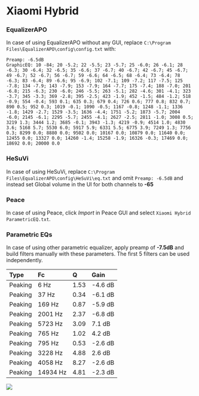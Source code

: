 # Xiaomi Hybrid

### EqualizerAPO
In case of using EqualizerAPO without any GUI, replace `C:\Program Files\EqualizerAPO\config\config.txt`
with:
```
Preamp: -6.5dB
GraphicEQ: 10 -84; 20 -5.2; 22 -5.5; 23 -5.7; 25 -6.0; 26 -6.1; 28 -6.3; 30 -6.4; 32 -6.5; 35 -6.6; 37 -6.7; 40 -6.7; 42 -6.7; 45 -6.7; 49 -6.7; 52 -6.7; 56 -6.7; 59 -6.6; 64 -6.5; 68 -6.4; 73 -6.4; 78 -6.3; 83 -6.4; 89 -6.6; 95 -6.9; 102 -7.1; 109 -7.2; 117 -7.5; 125 -7.8; 134 -7.9; 143 -7.9; 153 -7.9; 164 -7.7; 175 -7.4; 188 -7.0; 201 -6.8; 215 -6.3; 230 -6.0; 246 -5.5; 263 -5.1; 282 -4.6; 301 -4.1; 323 -3.7; 345 -3.3; 369 -2.8; 395 -2.5; 423 -1.9; 452 -1.5; 484 -1.2; 518 -0.9; 554 -0.4; 593 0.1; 635 0.3; 679 0.4; 726 0.6; 777 0.8; 832 0.7; 890 0.5; 952 0.3; 1019 -0.1; 1090 -0.5; 1167 -0.8; 1248 -1.1; 1336 -1.8; 1429 -2.7; 1529 -3.5; 1636 -4.4; 1751 -5.2; 1873 -5.7; 2004 -6.0; 2145 -6.1; 2295 -5.7; 2455 -4.1; 2627 -2.5; 2811 -1.0; 3008 0.5; 3219 1.3; 3444 1.2; 3685 -0.1; 3943 -1.3; 4219 -0.9; 4514 1.0; 4830 3.6; 5168 5.7; 5530 6.0; 5917 5.9; 6331 5.5; 6775 3.9; 7249 1.3; 7756 0.3; 8299 0.0; 8880 0.0; 9502 0.0; 10167 0.0; 10879 0.0; 11640 0.0; 12455 0.0; 13327 0.0; 14260 -1.4; 15258 -1.9; 16326 -0.3; 17469 0.0; 18692 0.0; 20000 0.0
```

### HeSuVi
In case of using HeSuVi, replace `C:\Program Files\EqualizerAPO\config\HeSuVi\eq.txt` and omit `Preamp:
-6.5dB` and instead set Global volume in the UI for both channels to **-65**

### Peace
In case of using Peace, click *Import* in Peace GUI and select `Xiaomi Hybrid ParametricEQ.txt`.

### Parametric EQs
In case of using other parametric equalizer, apply preamp of **-7.5dB** and build filters manually with
these parameters. The first 5 filters can be used independently.

| Type    | Fc       |    Q | Gain    |
|:--------|:---------|:-----|:--------|
| Peaking | 6 Hz     | 1.53 | -4.6 dB |
| Peaking | 37 Hz    | 0.34 | -6.1 dB |
| Peaking | 169 Hz   | 0.87 | -5.9 dB |
| Peaking | 2001 Hz  | 2.37 | -6.8 dB |
| Peaking | 5723 Hz  | 3.09 | 7.1 dB  |
| Peaking | 765 Hz   | 1.02 | 4.2 dB  |
| Peaking | 795 Hz   | 0.53 | -2.6 dB |
| Peaking | 3228 Hz  | 4.88 | 2.6 dB  |
| Peaking | 4058 Hz  | 8.27 | -2.6 dB |
| Peaking | 14934 Hz | 4.81 | -2.3 dB |

![](https://raw.githubusercontent.com/jaakkopasanen/AutoEq/master/results/innerfidelity/sbaf-serious/Xiaomi%20Hybrid/Xiaomi%20Hybrid.png)